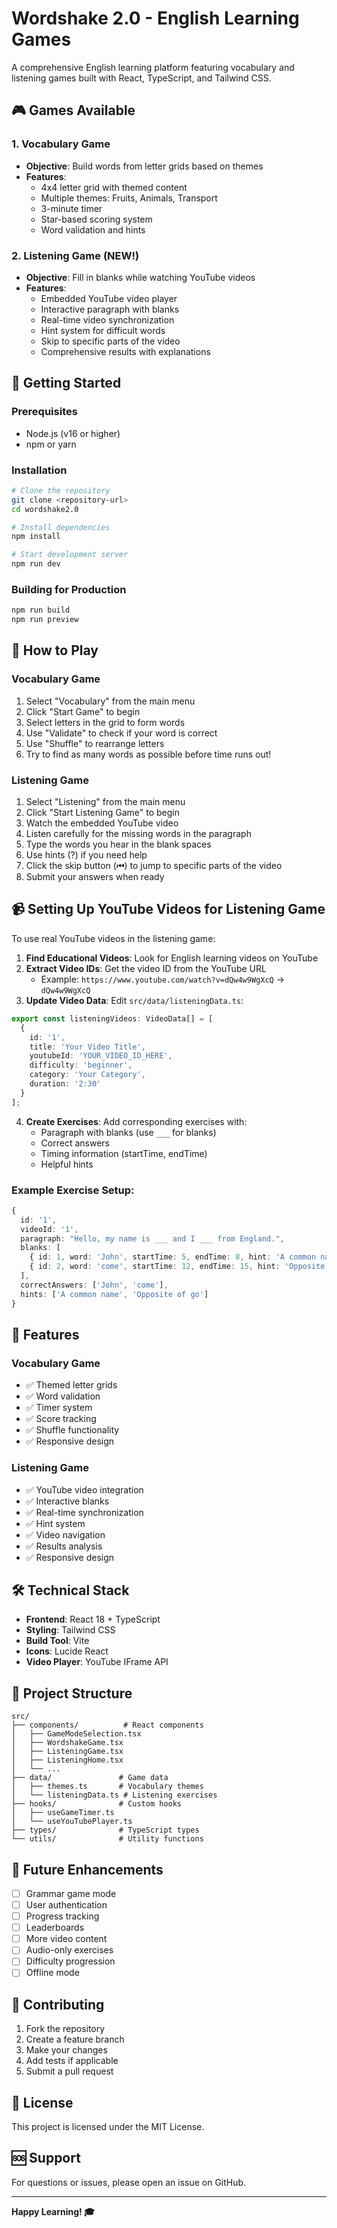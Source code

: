 # Wordshake 2.0 - English Learning Games

A comprehensive English learning platform featuring vocabulary and listening games built with React, TypeScript, and Tailwind CSS.

## 🎮 Games Available

### 1. Vocabulary Game
- **Objective**: Build words from letter grids based on themes
- **Features**:
  - 4x4 letter grid with themed content
  - Multiple themes: Fruits, Animals, Transport
  - 3-minute timer
  - Star-based scoring system
  - Word validation and hints

### 2. Listening Game (NEW!)
- **Objective**: Fill in blanks while watching YouTube videos
- **Features**:
  - Embedded YouTube video player
  - Interactive paragraph with blanks
  - Real-time video synchronization
  - Hint system for difficult words
  - Skip to specific parts of the video
  - Comprehensive results with explanations

## 🚀 Getting Started

### Prerequisites
- Node.js (v16 or higher)
- npm or yarn

### Installation
```bash
# Clone the repository
git clone <repository-url>
cd wordshake2.0

# Install dependencies
npm install

# Start development server
npm run dev
```

### Building for Production
```bash
npm run build
npm run preview
```

## 🎯 How to Play

### Vocabulary Game
1. Select "Vocabulary" from the main menu
2. Click "Start Game" to begin
3. Select letters in the grid to form words
4. Use "Validate" to check if your word is correct
5. Use "Shuffle" to rearrange letters
6. Try to find as many words as possible before time runs out!

### Listening Game
1. Select "Listening" from the main menu
2. Click "Start Listening Game" to begin
3. Watch the embedded YouTube video
4. Listen carefully for the missing words in the paragraph
5. Type the words you hear in the blank spaces
6. Use hints (?) if you need help
7. Click the skip button (⏮) to jump to specific parts of the video
8. Submit your answers when ready

## 📹 Setting Up YouTube Videos for Listening Game

To use real YouTube videos in the listening game:

1. **Find Educational Videos**: Look for English learning videos on YouTube
2. **Extract Video IDs**: Get the video ID from the YouTube URL
   - Example: `https://www.youtube.com/watch?v=dQw4w9WgXcQ` → `dQw4w9WgXcQ`
3. **Update Video Data**: Edit `src/data/listeningData.ts`:

```typescript
export const listeningVideos: VideoData[] = [
  {
    id: '1',
    title: 'Your Video Title',
    youtubeId: 'YOUR_VIDEO_ID_HERE',
    difficulty: 'beginner',
    category: 'Your Category',
    duration: '2:30'
  }
];
```

4. **Create Exercises**: Add corresponding exercises with:
   - Paragraph with blanks (use `___` for blanks)
   - Correct answers
   - Timing information (startTime, endTime)
   - Helpful hints

### Example Exercise Setup:
```typescript
{
  id: '1',
  videoId: '1',
  paragraph: "Hello, my name is ___ and I ___ from England.",
  blanks: [
    { id: 1, word: 'John', startTime: 5, endTime: 8, hint: 'A common name' },
    { id: 2, word: 'come', startTime: 12, endTime: 15, hint: 'Opposite of go' }
  ],
  correctAnswers: ['John', 'come'],
  hints: ['A common name', 'Opposite of go']
}
```

## 🎨 Features

### Vocabulary Game
- ✅ Themed letter grids
- ✅ Word validation
- ✅ Timer system
- ✅ Score tracking
- ✅ Shuffle functionality
- ✅ Responsive design

### Listening Game
- ✅ YouTube video integration
- ✅ Interactive blanks
- ✅ Real-time synchronization
- ✅ Hint system
- ✅ Video navigation
- ✅ Results analysis
- ✅ Responsive design

## 🛠️ Technical Stack

- **Frontend**: React 18 + TypeScript
- **Styling**: Tailwind CSS
- **Build Tool**: Vite
- **Icons**: Lucide React
- **Video Player**: YouTube IFrame API

## 📁 Project Structure

```
src/
├── components/          # React components
│   ├── GameModeSelection.tsx
│   ├── WordshakeGame.tsx
│   ├── ListeningGame.tsx
│   ├── ListeningHome.tsx
│   └── ...
├── data/               # Game data
│   ├── themes.ts       # Vocabulary themes
│   └── listeningData.ts # Listening exercises
├── hooks/              # Custom hooks
│   ├── useGameTimer.ts
│   └── useYouTubePlayer.ts
├── types/              # TypeScript types
└── utils/              # Utility functions
```

## 🎯 Future Enhancements

- [ ] Grammar game mode
- [ ] User authentication
- [ ] Progress tracking
- [ ] Leaderboards
- [ ] More video content
- [ ] Audio-only exercises
- [ ] Difficulty progression
- [ ] Offline mode

## 🤝 Contributing

1. Fork the repository
2. Create a feature branch
3. Make your changes
4. Add tests if applicable
5. Submit a pull request

## 📝 License

This project is licensed under the MIT License.

## 🆘 Support

For questions or issues, please open an issue on GitHub.

---

**Happy Learning! 🎓** 